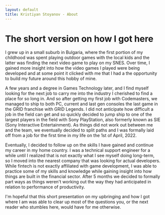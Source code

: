 ```yaml
---
layout: default
title: Kristiyan Stoyanov - About
---
```

# The short version on how I got here

I grew up in a small suburb in Bulgaria, where the first portion of my childhood was spent playing outdoor games with the local kids and the latter was finding the next video game to play on my SNES. Over time, I gained more insight into how the video games I played were being developed and at some point it clicked with me that I had a the opportunity to build my future around this hobby of mine.

A few years and a degree in Games Technology later, and I find myself looking for the next job to carry me into the industry I cherished to find a place for so long in. And so after getting my first job with Codemasters, we managed to ship to both PC, current and last gen consoles the last game in the GRID franchise with GRID Legends. I did not anticipate how difficult a job in the field can get and so quickly decided to jump ship to one of the largest players in the field with Sony PlayStation, also formerly known as SIE (Sony Interactive Entertainment).
As things did not work out between me and the team, we eventually decided to split paths and I was formally laid off from a job for the first time in my life on the 1st of April, 2022.

Eventually, I decided to follow up on the skills I have gained and continue my career in my home country. I was a technical support engineer for a while until I realized that is not exactly what I see myself doing long-term, so I moved into the nearest company that was looking for actual developers. While fintech is not exactly affiliated with game development, I was able to practice some of my skills and knowledge while gaining insight into how things are built in the financial sector. After 5 months we decided to formally part ways as things weren't working out the way they had anticipated in relation to performance of productivity.

I'm hopeful that this short presentation on my upbringing and how I got where I am was able to clear up most of the questions you, or the next reader who stumbles here, would have for me otherwise.